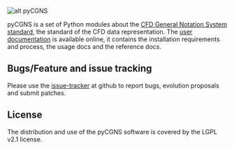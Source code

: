 ![alt pyCGNS](https://github.com/pyCGNS/pyCGNS/blob/master/doc/images/intro-logo-small.png)

pyCGNS is a set of Python modules about the
[CFD General Notation System standard](https://cgns.github.io),
the standard of the CFD data representation.
The [user documentation](http://pycgns.github.io) is available online, it
contains the installation requirements and process, the usage docs and
the reference docs.

## Bugs/Feature and issue tracking

Please use the [issue-tracker](https://github.com/pycgns/pycgns) at github
to report bugs, evolution proposals and submit patches.

## License

The distribution and use of the pyCGNS software is covered by the LGPL v2.1 license.
